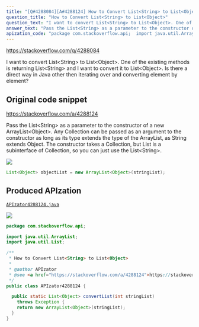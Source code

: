 ```yaml
---
title: "[Q#4288084][A#4288124] How to Convert List<String> to List<Object>"
question_title: "How to Convert List<String> to List<Object>"
question_text: "I want to convert List<String> to List<Object>. One of the existing methods is returning List<String> and I want to convert it to List<Object>. Is there a direct way in Java other then iterating over and converting element by element?"
answer_text: "Pass the List<String> as a parameter to the constructor of a new ArrayList<Object>. Any Collection can be passed as an argument to the constructor as long as its type extends the type of the ArrayList, as String extends Object.  The constructor takes a Collection, but List is a subinterface of Collection, so you can just use the List<String>."
apization_code: "package com.stackoverflow.api;  import java.util.ArrayList; import java.util.List;  /**  * How to Convert List<String> to List<Object>  *  * @author APIzator  * @see <a href=\"https://stackoverflow.com/a/4288124\">https://stackoverflow.com/a/4288124</a>  */ public class APIzator4288124 {    public static List<Object> convertList(int stringList)     throws Exception {     return new ArrayList<Object>(stringList);   } }"
---
```


https://stackoverflow.com/q/4288084

I want to convert List&lt;String&gt; to List&lt;Object&gt;.
One of the existing methods is returning List&lt;String&gt; and I want to convert it to List&lt;Object&gt;.
Is there a direct way in Java other then iterating over and converting element by element?



## Original code snippet

https://stackoverflow.com/a/4288124

Pass the List&lt;String&gt; as a parameter to the constructor of a new ArrayList&lt;Object&gt;.
Any Collection can be passed as an argument to the constructor as long as its type extends the type of the ArrayList, as String extends Object.  The constructor takes a Collection, but List is a subinterface of Collection, so you can just use the List&lt;String&gt;.

<div class="code-logo"><img src="/stackoverflow.png" /></div>

```java
List<Object> objectList = new ArrayList<Object>(stringList);
```

## Produced APIzation

[`APIzator4288124.java`](https://github.com/pasqualesalza/apization/raw/main/data/search/APIzator4288124.java)

<div class="code-logo"><img src="/apizator.png" /></div>

```java
package com.stackoverflow.api;

import java.util.ArrayList;
import java.util.List;

/**
 * How to Convert List<String> to List<Object>
 *
 * @author APIzator
 * @see <a href="https://stackoverflow.com/a/4288124">https://stackoverflow.com/a/4288124</a>
 */
public class APIzator4288124 {

  public static List<Object> convertList(int stringList)
    throws Exception {
    return new ArrayList<Object>(stringList);
  }
}

```